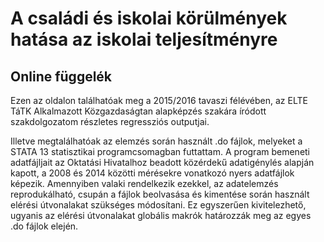 # A családi és iskolai körülmények hatása az iskolai teljesítményre

## Online függelék

Ezen az oldalon találhatóak meg a 2015/2016 tavaszi félévében, az ELTE TáTK Alkalmazott Közgazdaságtan alapképzés szakára íródott szakdolgozatom részletes regressziós outputjai.

Illetve megtalálhatóak az elemzés során használt .do fájlok, melyeket a STATA 13 statisztikai programcsomagban futtattam. A program bemeneti adatfájljait az Oktatási Hivatalhoz beadott közérdekű adatigénylés alapján kapott, a 2008 és 2014 közötti mérésekre vonatkozó nyers adatfájlok képezik. Amennyiben valaki rendelkezik ezekkel, az adatelemzés reprodukálható, csupán a fájlok beolvasása és kimentése során használt elérési útvonalakat szükséges módosítani. Ez egyszerűen kivitelezhető, ugyanis az elérési útvonalakat globális makrók határozzák meg az egyes .do fájlok elején.
